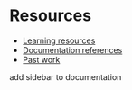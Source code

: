 # Resources

- [Learning resources](learning-resources.md)
- [Documentation references](doc-references.md)
- [Past work](past-work.md)

add sidebar to documentation
